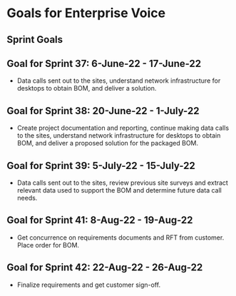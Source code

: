 # Goals for Enterprise Voice

## Sprint Goals

## Goal for Sprint 37: 6-June-22 - 17-June-22
- Data calls sent out to the sites, understand network infrastructure for desktops to obtain BOM, and deliver a solution.

## Goal for Sprint 38: 20-June-22 - 1-July-22
- Create project documentation and reporting, continue making data calls to the sites, understand network infrastructure for desktops to obtain BOM, and deliver a proposed solution for the packaged BOM.

## Goal for Sprint 39: 5-July-22 - 15-July-22
- Data calls sent out to the sites, review previous site surveys and extract relevant data used to support the BOM and determine future data call needs.

## Goal for Sprint 41: 8-Aug-22 - 19-Aug-22
- Get concurrence on requirements documents and RFT from customer. Place order for BOM. 

## Goal for Sprint 42: 22-Aug-22 - 26-Aug-22
- Finalize requirements and get customer sign-off. 